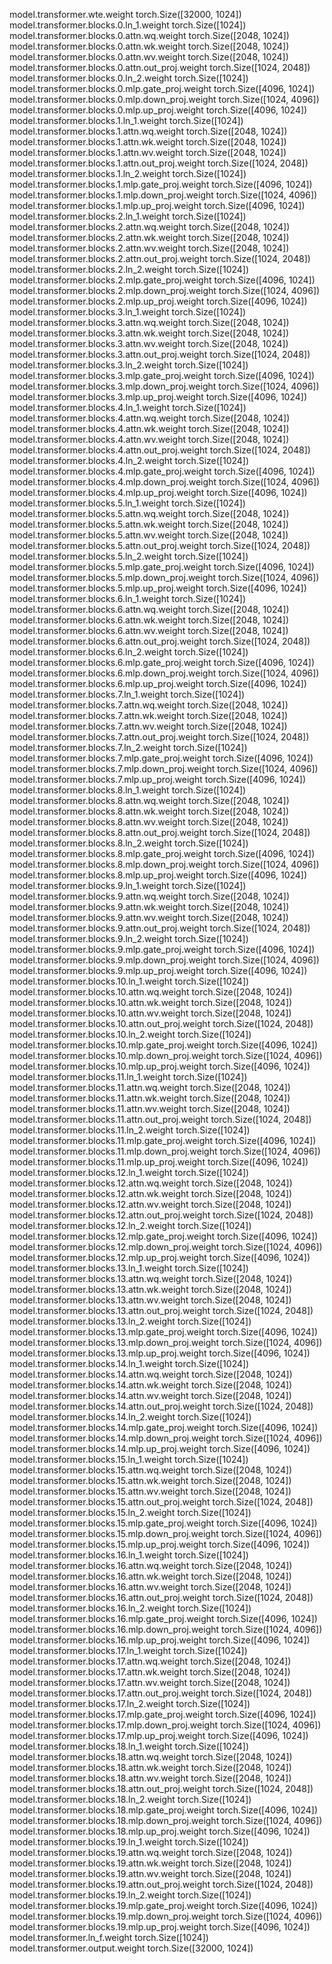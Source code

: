model.transformer.wte.weight torch.Size([32000, 1024])
model.transformer.blocks.0.ln_1.weight torch.Size([1024])
model.transformer.blocks.0.attn.wq.weight torch.Size([2048, 1024])
model.transformer.blocks.0.attn.wk.weight torch.Size([2048, 1024])
model.transformer.blocks.0.attn.wv.weight torch.Size([2048, 1024])
model.transformer.blocks.0.attn.out_proj.weight torch.Size([1024, 2048])
model.transformer.blocks.0.ln_2.weight torch.Size([1024])
model.transformer.blocks.0.mlp.gate_proj.weight torch.Size([4096, 1024])
model.transformer.blocks.0.mlp.down_proj.weight torch.Size([1024, 4096])
model.transformer.blocks.0.mlp.up_proj.weight torch.Size([4096, 1024])
model.transformer.blocks.1.ln_1.weight torch.Size([1024])
model.transformer.blocks.1.attn.wq.weight torch.Size([2048, 1024])
model.transformer.blocks.1.attn.wk.weight torch.Size([2048, 1024])
model.transformer.blocks.1.attn.wv.weight torch.Size([2048, 1024])
model.transformer.blocks.1.attn.out_proj.weight torch.Size([1024, 2048])
model.transformer.blocks.1.ln_2.weight torch.Size([1024])
model.transformer.blocks.1.mlp.gate_proj.weight torch.Size([4096, 1024])
model.transformer.blocks.1.mlp.down_proj.weight torch.Size([1024, 4096])
model.transformer.blocks.1.mlp.up_proj.weight torch.Size([4096, 1024])
model.transformer.blocks.2.ln_1.weight torch.Size([1024])
model.transformer.blocks.2.attn.wq.weight torch.Size([2048, 1024])
model.transformer.blocks.2.attn.wk.weight torch.Size([2048, 1024])
model.transformer.blocks.2.attn.wv.weight torch.Size([2048, 1024])
model.transformer.blocks.2.attn.out_proj.weight torch.Size([1024, 2048])
model.transformer.blocks.2.ln_2.weight torch.Size([1024])
model.transformer.blocks.2.mlp.gate_proj.weight torch.Size([4096, 1024])
model.transformer.blocks.2.mlp.down_proj.weight torch.Size([1024, 4096])
model.transformer.blocks.2.mlp.up_proj.weight torch.Size([4096, 1024])
model.transformer.blocks.3.ln_1.weight torch.Size([1024])
model.transformer.blocks.3.attn.wq.weight torch.Size([2048, 1024])
model.transformer.blocks.3.attn.wk.weight torch.Size([2048, 1024])
model.transformer.blocks.3.attn.wv.weight torch.Size([2048, 1024])
model.transformer.blocks.3.attn.out_proj.weight torch.Size([1024, 2048])
model.transformer.blocks.3.ln_2.weight torch.Size([1024])
model.transformer.blocks.3.mlp.gate_proj.weight torch.Size([4096, 1024])
model.transformer.blocks.3.mlp.down_proj.weight torch.Size([1024, 4096])
model.transformer.blocks.3.mlp.up_proj.weight torch.Size([4096, 1024])
model.transformer.blocks.4.ln_1.weight torch.Size([1024])
model.transformer.blocks.4.attn.wq.weight torch.Size([2048, 1024])
model.transformer.blocks.4.attn.wk.weight torch.Size([2048, 1024])
model.transformer.blocks.4.attn.wv.weight torch.Size([2048, 1024])
model.transformer.blocks.4.attn.out_proj.weight torch.Size([1024, 2048])
model.transformer.blocks.4.ln_2.weight torch.Size([1024])
model.transformer.blocks.4.mlp.gate_proj.weight torch.Size([4096, 1024])
model.transformer.blocks.4.mlp.down_proj.weight torch.Size([1024, 4096])
model.transformer.blocks.4.mlp.up_proj.weight torch.Size([4096, 1024])
model.transformer.blocks.5.ln_1.weight torch.Size([1024])
model.transformer.blocks.5.attn.wq.weight torch.Size([2048, 1024])
model.transformer.blocks.5.attn.wk.weight torch.Size([2048, 1024])
model.transformer.blocks.5.attn.wv.weight torch.Size([2048, 1024])
model.transformer.blocks.5.attn.out_proj.weight torch.Size([1024, 2048])
model.transformer.blocks.5.ln_2.weight torch.Size([1024])
model.transformer.blocks.5.mlp.gate_proj.weight torch.Size([4096, 1024])
model.transformer.blocks.5.mlp.down_proj.weight torch.Size([1024, 4096])
model.transformer.blocks.5.mlp.up_proj.weight torch.Size([4096, 1024])
model.transformer.blocks.6.ln_1.weight torch.Size([1024])
model.transformer.blocks.6.attn.wq.weight torch.Size([2048, 1024])
model.transformer.blocks.6.attn.wk.weight torch.Size([2048, 1024])
model.transformer.blocks.6.attn.wv.weight torch.Size([2048, 1024])
model.transformer.blocks.6.attn.out_proj.weight torch.Size([1024, 2048])
model.transformer.blocks.6.ln_2.weight torch.Size([1024])
model.transformer.blocks.6.mlp.gate_proj.weight torch.Size([4096, 1024])
model.transformer.blocks.6.mlp.down_proj.weight torch.Size([1024, 4096])
model.transformer.blocks.6.mlp.up_proj.weight torch.Size([4096, 1024])
model.transformer.blocks.7.ln_1.weight torch.Size([1024])
model.transformer.blocks.7.attn.wq.weight torch.Size([2048, 1024])
model.transformer.blocks.7.attn.wk.weight torch.Size([2048, 1024])
model.transformer.blocks.7.attn.wv.weight torch.Size([2048, 1024])
model.transformer.blocks.7.attn.out_proj.weight torch.Size([1024, 2048])
model.transformer.blocks.7.ln_2.weight torch.Size([1024])
model.transformer.blocks.7.mlp.gate_proj.weight torch.Size([4096, 1024])
model.transformer.blocks.7.mlp.down_proj.weight torch.Size([1024, 4096])
model.transformer.blocks.7.mlp.up_proj.weight torch.Size([4096, 1024])
model.transformer.blocks.8.ln_1.weight torch.Size([1024])
model.transformer.blocks.8.attn.wq.weight torch.Size([2048, 1024])
model.transformer.blocks.8.attn.wk.weight torch.Size([2048, 1024])
model.transformer.blocks.8.attn.wv.weight torch.Size([2048, 1024])
model.transformer.blocks.8.attn.out_proj.weight torch.Size([1024, 2048])
model.transformer.blocks.8.ln_2.weight torch.Size([1024])
model.transformer.blocks.8.mlp.gate_proj.weight torch.Size([4096, 1024])
model.transformer.blocks.8.mlp.down_proj.weight torch.Size([1024, 4096])
model.transformer.blocks.8.mlp.up_proj.weight torch.Size([4096, 1024])
model.transformer.blocks.9.ln_1.weight torch.Size([1024])
model.transformer.blocks.9.attn.wq.weight torch.Size([2048, 1024])
model.transformer.blocks.9.attn.wk.weight torch.Size([2048, 1024])
model.transformer.blocks.9.attn.wv.weight torch.Size([2048, 1024])
model.transformer.blocks.9.attn.out_proj.weight torch.Size([1024, 2048])
model.transformer.blocks.9.ln_2.weight torch.Size([1024])
model.transformer.blocks.9.mlp.gate_proj.weight torch.Size([4096, 1024])
model.transformer.blocks.9.mlp.down_proj.weight torch.Size([1024, 4096])
model.transformer.blocks.9.mlp.up_proj.weight torch.Size([4096, 1024])
model.transformer.blocks.10.ln_1.weight torch.Size([1024])
model.transformer.blocks.10.attn.wq.weight torch.Size([2048, 1024])
model.transformer.blocks.10.attn.wk.weight torch.Size([2048, 1024])
model.transformer.blocks.10.attn.wv.weight torch.Size([2048, 1024])
model.transformer.blocks.10.attn.out_proj.weight torch.Size([1024, 2048])
model.transformer.blocks.10.ln_2.weight torch.Size([1024])
model.transformer.blocks.10.mlp.gate_proj.weight torch.Size([4096, 1024])
model.transformer.blocks.10.mlp.down_proj.weight torch.Size([1024, 4096])
model.transformer.blocks.10.mlp.up_proj.weight torch.Size([4096, 1024])
model.transformer.blocks.11.ln_1.weight torch.Size([1024])
model.transformer.blocks.11.attn.wq.weight torch.Size([2048, 1024])
model.transformer.blocks.11.attn.wk.weight torch.Size([2048, 1024])
model.transformer.blocks.11.attn.wv.weight torch.Size([2048, 1024])
model.transformer.blocks.11.attn.out_proj.weight torch.Size([1024, 2048])
model.transformer.blocks.11.ln_2.weight torch.Size([1024])
model.transformer.blocks.11.mlp.gate_proj.weight torch.Size([4096, 1024])
model.transformer.blocks.11.mlp.down_proj.weight torch.Size([1024, 4096])
model.transformer.blocks.11.mlp.up_proj.weight torch.Size([4096, 1024])
model.transformer.blocks.12.ln_1.weight torch.Size([1024])
model.transformer.blocks.12.attn.wq.weight torch.Size([2048, 1024])
model.transformer.blocks.12.attn.wk.weight torch.Size([2048, 1024])
model.transformer.blocks.12.attn.wv.weight torch.Size([2048, 1024])
model.transformer.blocks.12.attn.out_proj.weight torch.Size([1024, 2048])
model.transformer.blocks.12.ln_2.weight torch.Size([1024])
model.transformer.blocks.12.mlp.gate_proj.weight torch.Size([4096, 1024])
model.transformer.blocks.12.mlp.down_proj.weight torch.Size([1024, 4096])
model.transformer.blocks.12.mlp.up_proj.weight torch.Size([4096, 1024])
model.transformer.blocks.13.ln_1.weight torch.Size([1024])
model.transformer.blocks.13.attn.wq.weight torch.Size([2048, 1024])
model.transformer.blocks.13.attn.wk.weight torch.Size([2048, 1024])
model.transformer.blocks.13.attn.wv.weight torch.Size([2048, 1024])
model.transformer.blocks.13.attn.out_proj.weight torch.Size([1024, 2048])
model.transformer.blocks.13.ln_2.weight torch.Size([1024])
model.transformer.blocks.13.mlp.gate_proj.weight torch.Size([4096, 1024])
model.transformer.blocks.13.mlp.down_proj.weight torch.Size([1024, 4096])
model.transformer.blocks.13.mlp.up_proj.weight torch.Size([4096, 1024])
model.transformer.blocks.14.ln_1.weight torch.Size([1024])
model.transformer.blocks.14.attn.wq.weight torch.Size([2048, 1024])
model.transformer.blocks.14.attn.wk.weight torch.Size([2048, 1024])
model.transformer.blocks.14.attn.wv.weight torch.Size([2048, 1024])
model.transformer.blocks.14.attn.out_proj.weight torch.Size([1024, 2048])
model.transformer.blocks.14.ln_2.weight torch.Size([1024])
model.transformer.blocks.14.mlp.gate_proj.weight torch.Size([4096, 1024])
model.transformer.blocks.14.mlp.down_proj.weight torch.Size([1024, 4096])
model.transformer.blocks.14.mlp.up_proj.weight torch.Size([4096, 1024])
model.transformer.blocks.15.ln_1.weight torch.Size([1024])
model.transformer.blocks.15.attn.wq.weight torch.Size([2048, 1024])
model.transformer.blocks.15.attn.wk.weight torch.Size([2048, 1024])
model.transformer.blocks.15.attn.wv.weight torch.Size([2048, 1024])
model.transformer.blocks.15.attn.out_proj.weight torch.Size([1024, 2048])
model.transformer.blocks.15.ln_2.weight torch.Size([1024])
model.transformer.blocks.15.mlp.gate_proj.weight torch.Size([4096, 1024])
model.transformer.blocks.15.mlp.down_proj.weight torch.Size([1024, 4096])
model.transformer.blocks.15.mlp.up_proj.weight torch.Size([4096, 1024])
model.transformer.blocks.16.ln_1.weight torch.Size([1024])
model.transformer.blocks.16.attn.wq.weight torch.Size([2048, 1024])
model.transformer.blocks.16.attn.wk.weight torch.Size([2048, 1024])
model.transformer.blocks.16.attn.wv.weight torch.Size([2048, 1024])
model.transformer.blocks.16.attn.out_proj.weight torch.Size([1024, 2048])
model.transformer.blocks.16.ln_2.weight torch.Size([1024])
model.transformer.blocks.16.mlp.gate_proj.weight torch.Size([4096, 1024])
model.transformer.blocks.16.mlp.down_proj.weight torch.Size([1024, 4096])
model.transformer.blocks.16.mlp.up_proj.weight torch.Size([4096, 1024])
model.transformer.blocks.17.ln_1.weight torch.Size([1024])
model.transformer.blocks.17.attn.wq.weight torch.Size([2048, 1024])
model.transformer.blocks.17.attn.wk.weight torch.Size([2048, 1024])
model.transformer.blocks.17.attn.wv.weight torch.Size([2048, 1024])
model.transformer.blocks.17.attn.out_proj.weight torch.Size([1024, 2048])
model.transformer.blocks.17.ln_2.weight torch.Size([1024])
model.transformer.blocks.17.mlp.gate_proj.weight torch.Size([4096, 1024])
model.transformer.blocks.17.mlp.down_proj.weight torch.Size([1024, 4096])
model.transformer.blocks.17.mlp.up_proj.weight torch.Size([4096, 1024])
model.transformer.blocks.18.ln_1.weight torch.Size([1024])
model.transformer.blocks.18.attn.wq.weight torch.Size([2048, 1024])
model.transformer.blocks.18.attn.wk.weight torch.Size([2048, 1024])
model.transformer.blocks.18.attn.wv.weight torch.Size([2048, 1024])
model.transformer.blocks.18.attn.out_proj.weight torch.Size([1024, 2048])
model.transformer.blocks.18.ln_2.weight torch.Size([1024])
model.transformer.blocks.18.mlp.gate_proj.weight torch.Size([4096, 1024])
model.transformer.blocks.18.mlp.down_proj.weight torch.Size([1024, 4096])
model.transformer.blocks.18.mlp.up_proj.weight torch.Size([4096, 1024])
model.transformer.blocks.19.ln_1.weight torch.Size([1024])
model.transformer.blocks.19.attn.wq.weight torch.Size([2048, 1024])
model.transformer.blocks.19.attn.wk.weight torch.Size([2048, 1024])
model.transformer.blocks.19.attn.wv.weight torch.Size([2048, 1024])
model.transformer.blocks.19.attn.out_proj.weight torch.Size([1024, 2048])
model.transformer.blocks.19.ln_2.weight torch.Size([1024])
model.transformer.blocks.19.mlp.gate_proj.weight torch.Size([4096, 1024])
model.transformer.blocks.19.mlp.down_proj.weight torch.Size([1024, 4096])
model.transformer.blocks.19.mlp.up_proj.weight torch.Size([4096, 1024])
model.transformer.ln_f.weight torch.Size([1024])
model.transformer.output.weight torch.Size([32000, 1024])

